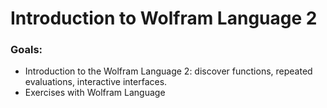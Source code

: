 # Introduction to Wolfram Language 2

### Goals:

- Introduction to the Wolfram Language 2: discover functions, repeated evaluations, interactive interfaces.
- Exercises with Wolfram Language
